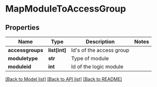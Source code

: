 # MapModuleToAccessGroup

## Properties
Name | Type | Description | Notes
------------ | ------------- | ------------- | -------------
**accessgroups** | **list[int]** | Id&#x27;s of the access group | 
**moduletype** | **str** | Type of module | 
**moduleid** | **int** | Id of the logic module | 

[[Back to Model list]](../README.md#documentation-for-models) [[Back to API list]](../README.md#documentation-for-api-endpoints) [[Back to README]](../README.md)

